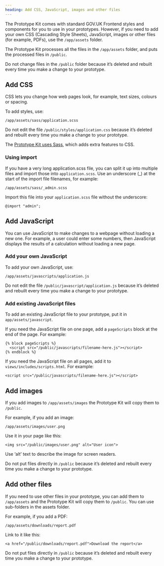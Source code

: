 ```yaml
---
heading: Add CSS, JavaScript, images and other files
---
```


The Prototype Kit comes with standard GOV.UK Frontend styles and components for you to use in your prototypes. However, if you need to add your own CSS (Cascading Style Sheets), JavaScript, images or other files (for example, PDFs), use the `/app/assets` folder.

The Prototype Kit processes all the files in the `/app/assets` folder, and puts the processed files in `/public`.

Do not change files in the `/public` folder because it’s deleted and rebuilt every time you make a change to your prototype.

## Add CSS

CSS lets you change how web pages look, for example, text sizes, colours or spacing.

To add styles, use:

```
/app/assets/sass/application.scss
```

Do not edit the file `/public/styles/application.css` because it’s deleted and rebuilt every time you make a change to your prototype.

The [Prototype Kit uses Sass](https://sass-lang.com/guide), which adds extra features to CSS.

### Using import

If you have a very long application.scss file, you can split it up into multiple files and import those into `application.scss`. Use an underscore (_) at the start of the import file filenames, for example:

```
/app/assets/sass/_admin.scss
```

Import this file into your `application.scss` file without the underscore:

```
@import "admin";
```

## Add JavaScript

You can use JavaScript to make changes to a webpage without loading a new one. For example, a user could enter some numbers, then JavaScript displays the results of a calculation without loading a new page.

### Add your own JavaScript

To add your own JavaScript, use:

```
/app/assets/javascripts/application.js
```

Do not edit the file `/public/javascript/application.js` because it’s deleted and rebuilt every time you make a change to your prototype.

### Add existing JavaScript files

To add an existing JavaScript file to your prototype, put it in `app/assets/javascript`.

If you need the JavaScript file on one page, add a `pageScripts` block at the end of the page. For example:

```
{% block pageScripts %}
  <script src="/public/javascripts/filename-here.js"></script>
{% endblock %}
```

If you need the JavaScript file on all pages, add it to `views/includes/scripts.html`. For example:

```
<script src="/public/javascripts/filename-here.js"></script>
```

## Add images

If you add images to `/app/assets/images` the Prototype Kit will copy them to `/public`.

For example, if you add an image:

```
/app/assets/images/user.png
```

Use it in your page like this:

```
<img src="/public/images/user.png" alt="User icon">
```

Use ‘alt’ text to describe the image for screen readers.

Do not put files directly in `/public` because it’s deleted and rebuilt every time you make a change to your prototype.

## Add other files

If you need to use other files in your prototype, you can add them to `/app/assets` and the Prototype Kit will copy them to `/public`. You can use sub-folders in the assets folder.

For example, if you add a PDF:

```
/app/assets/downloads/report.pdf
```

Link to it like this:

```
<a href="/public/downloads/report.pdf">Download the report</a>
```
Do not put files directly in `/public` because it’s deleted and rebuilt every time you make a change to your prototype.
